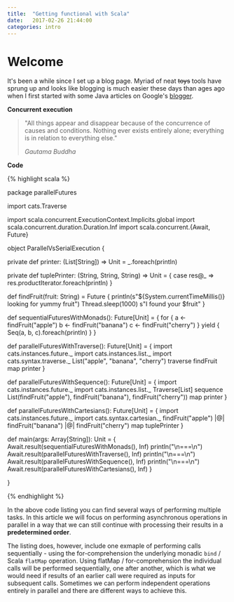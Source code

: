 ```yaml
---
title:  "Getting functional with Scala"
date:   2017-02-26 21:44:00
categories: intro
---
```


# Welcome
It's been a while since I set up a blog page. Myriad of neat ~~toys~~ tools have sprung up and looks like blogging is much easier these days than ages ago when I first started with some Java articles on Google's [blogger](http://it-demystified.blogspot.co.uk/).



**Concurrent execution**

> "All things appear and disappear because of the concurrence of causes and conditions. Nothing ever exists entirely alone; everything is in relation to everything else."
> 
> _Gautama Buddha_

**Code**

{% highlight scala %}

package parallelFutures

import cats.Traverse

import scala.concurrent.ExecutionContext.Implicits.global
import scala.concurrent.duration.Duration.Inf
import scala.concurrent.{Await, Future}

object ParallelVsSerialExecution {

  private def printer: (List[String]) => Unit = _.foreach(println)

  private def tuplePrinter: (String, String, String) => Unit = {
    case res@_ => res.productIterator.foreach(println)
  }

  def findFruit(fruit: String) = Future {
    println(s"${System.currentTimeMillis()} looking for yummy fruit")
    Thread.sleep(1000)
    s"I found your $fruit"
  }

  def sequentialFuturesWithMonads(): Future[Unit] = {
    for {
      a <- findFruit("apple")
      b <- findFruit("banana")
      c <- findFruit("cherry")
    } yield {
      Seq(a, b, c).foreach(println)
    }
  }

  def parallelFuturesWithTraverse(): Future[Unit] = {
    import cats.instances.future._
    import cats.instances.list._
    import cats.syntax.traverse._
    List("apple", "banana", "cherry") traverse findFruit map printer
  }

  def parallelFuturesWithSequence(): Future[Unit] = {
    import cats.instances.future._
    import cats.instances.list._
    Traverse[List] sequence List(findFruit("apple"), findFruit("banana"), findFruit("cherry")) map printer
  }


  def parallelFuturesWithCartesians(): Future[Unit] = {
    import cats.instances.future._
    import cats.syntax.cartesian._
    findFruit("apple") |@| findFruit("banana") |@| findFruit("cherry") map tuplePrinter
  }

  def main(args: Array[String]): Unit = {
    Await.result(sequentialFuturesWithMonads(), Inf)
    println("\n===\n")
    Await.result(parallelFuturesWithTraverse(), Inf)
    println("\n===\n")
    Await.result(parallelFuturesWithSequence(), Inf)
    println("\n===\n")
    Await.result(parallelFuturesWithCartesians(), Inf)
  }

}

{% endhighlight %}


In the above code listing you can find several ways of performing multiple tasks.
In this article we will focus on performing asynchronous operations in parallel in a way that we can still continue with  processing their results in a **predetermined order**.

The listing does, however, include one exmaple of performing calls sequentially - using the for-comprehension the underlying  monadic `bind` / Scala `flatMap` operation. Using flatMap / for-comprehension the individual calls will be performed sequentially, one after another, which is what we would need if results of an earlier call were required as inputs for subsequent calls. Sometimes we can perform independent operations entirely in parallel and there are different ways to achieve this.

